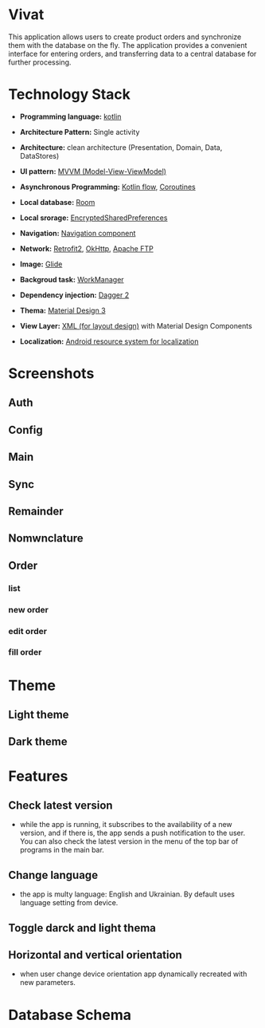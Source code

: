 # Vivat
This application allows users to create product orders and synchronize them with the database on the fly. The application provides a convenient interface for entering orders, and transferring data to a central database for further processing.

# Technology Stack
* **Programming language:** [kotlin](https://kotlinlang.org/)
* **Architecture Pattern:** Single activity
* **Architecture:** clean architecture (Presentation, Domain, Data, DataStores)
* **UI pattern:** [MVVM (Model-View-ViewModel)](https://en.m.wikipedia.org/wiki/Model%E2%80%93view%E2%80%93viewmodel)
* **Asynchronous Programming:** [Kotlin flow](https://kotlinlang.org/docs/flow.html), [Coroutines](https://kotlinlang.org/docs/coroutines-overview.html)

* **Local database:** [Room](https://developer.android.com/jetpack/androidx/releases/room)
* **Local srorage:** [EncryptedSharedPreferences](https://developer.android.com/reference/androidx/security/crypto/EncryptedSharedPreferences)
* **Navigation:** [Navigation component](https://developer.android.com/guide/navigation)
* **Network:** [Retrofit2](https://square.github.io/retrofit/), [OkHttp](https://square.github.io/okhttp/), [Apache FTP](https://commons.apache.org/proper/commons-net/apidocs/org/apache/commons/net/ftp/FTPClient.html)
* **Image:** [Glide](https://github.com/bumptech/glide?tab=readme-ov-file)
* **Backgroud task:** [WorkManager](https://developer.android.com/topic/libraries/architecture/workmanager)
* **Dependency injection:** [Dagger 2](https://dagger.dev/)
* **Thema:** [Material Design 3](https://m3.material.io/)
* **View Layer:** [XML (for layout design)](https://developer.android.com/develop/ui/views/layout/declaring-layout) with Material Design Components
* **Localization:** [Android resource system for localization](https://developer.android.com/guide/topics/resources/localization)

# Screenshots
## Auth

## Config

## Main

## Sync

## Remainder

## Nomwnclature

## Order

### list

### new order

### edit order
### fill order

# Theme
## Light theme

## Dark theme

# Features
## Check latest version
* while the app is running, it subscribes to the availability of a new version, and if there is, the app sends a push notification to the user. You can also check the latest version in the menu of the top bar of programs in the main bar.

## Change language
* the app is multy language: English and Ukrainian. By default uses language setting from device.

## Toggle darck and light thema

## Horizontal and vertical orientation
* when user change device orientation app dynamically recreated with new parameters.

# Database Schema






